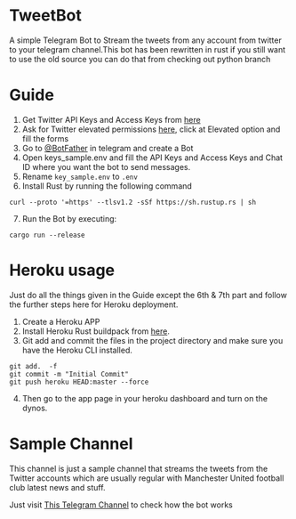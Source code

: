 # TweetBot

A simple Telegram Bot to Stream the tweets from any account from twitter to your telegram channel.This bot has been rewritten in rust if you still want 
to use the old source you can do that from checking out python branch

# Guide
1. Get Twitter API Keys and Access Keys from [here](https://developer.twitter.com/en)
2. Ask for Twitter elevated permissions [here](https://developer.twitter.com/en/portal/products/essential), click at Elevated option and fill the forms
3. Go to [@BotFather](https://t.me/botfather) in telegram and create a Bot
4. Open keys_sample.env and fill the API Keys and Access Keys and Chat ID where you want the bot to send messages.
5. Rename `key_sample.env` to `.env`
6. Install Rust by running the following command
```shell
curl --proto '=https' --tlsv1.2 -sSf https://sh.rustup.rs | sh
```
7. Run the Bot by executing:
```shell
cargo run --release
```
# Heroku usage
Just do all the things given in the Guide except the 6th & 7th part and follow the further steps here for Heroku deployment.
1. Create a Heroku APP
2. Install Heroku Rust buildpack from [here](https://github.com/emk/heroku-buildpack-rust.git).
3. Git add and commit the files in the project directory and make sure you have the Heroku CLI installed.
```shell
git add.  -f
git commit -m "Initial Commit"
git push heroku HEAD:master --force
```
4. Then go to the app page in your heroku dashboard and turn on the dynos.

# Sample Channel
This channel is just a sample channel that streams the tweets from the Twitter accounts which are usually regular with Manchester United football club latest news and stuff.

Just visit [This Telegram Channel](https://t.me/notachannelyouwannavisitv2) to check how the bot works
